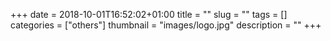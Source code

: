 +++ 
date = 2018-10-01T16:52:02+01:00
title = ""
slug = ""
tags = []
categories = ["others"]
thumbnail = "images/logo.jpg"
description = ""
+++
